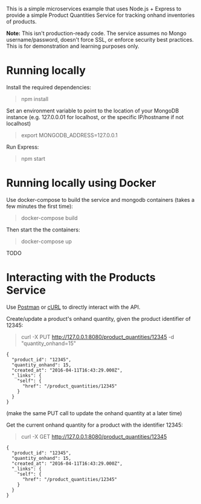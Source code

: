 This is a simple microservices example that uses Node.js + Express to provide a simple Product Quantities Service for tracking onhand inventories of products.

__Note:__ This isn't production-ready code. The service assumes no Mongo username/password, doesn't force SSL, or enforce security best practices. This is for demonstration and learning purposes only. 

# Running locally

Install the required dependencies:

> npm install

Set an environment variable to point to the location of your MongoDB instance (e.g. 127.0.0.01 for localhost, or the specific IP/hostname if not localhost)

> export MONGODB_ADDRESS=127.0.0.1

Run Express:

> npm start

# Running locally using Docker

Use docker-compose to build the service and mongodb containers (takes a few minutes the first time):

> docker-compose build

Then start the the containers:

> docker-compose up

TODO 

# Interacting with the Products Service

Use [Postman](https://www.getpostman.com) or [cURL](https://curl.haxx.se/) to directly interact with the API. 

Create/update a product's onhand quantity, given the product identifier of 12345:

> curl -X PUT http://127.0.0.1:8080/product_quantities/12345 -d "quantity_onhand=15"

```
{
  "product_id": "12345",
  "quantity_onhand": 15,
  "created_at": "2016-04-11T16:43:29.000Z",
  "_links": {
    "self": {
      "href": "/product_quantities/12345"
    }
  }
}
```

(make the same PUT call to update the onhand quantity at a later time)

Get the current onhand quantity for a product with the identifier 12345:

> curl -X GET http://127.0.0.1:8080/product_quantities/12345

```
{
  "product_id": "12345",
  "quantity_onhand": 15,
  "created_at": "2016-04-11T16:43:29.000Z",
  "_links": {
    "self": {
      "href": "/product_quantities/12345"
    }
  }
}
```

